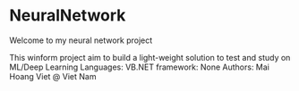 # NeuralNetwork

Welcome to my neural network project

This winform project aim to build a light-weight solution to test and study on ML/Deep Learning
Languages: VB.NET
framework: None
Authors: Mai Hoang Viet @ Viet Nam

